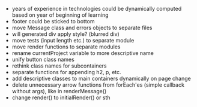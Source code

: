 - years of experience in technologies could be dynamically computed based on year of beginning of learning
- footer could be sticked to bottom
- move Message class and errors objects to separate files
- will generated div apply style? (blurred div)
- move tests (input length etc.) to separate module
- move render functions to separate modules
- rename currentProject variable to more descriptive name
- unify button class names
- rethink class names for subcontainers
- separate functions for appending h2, p, etc.
- add descriptive classes to main containers dynamically on page change
- delete unnecessary arrow functions from forEach'es (simple callback without args), like in renderMessage()
- change render() to initialRender() or sth
